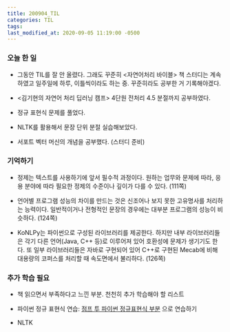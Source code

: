 ```yaml
---
title: 200904_TIL
categories: TIL
tags: 
last_modified_at: 2020-09-05 11:19:00 -0500
---
```


### 오늘 한 일

- 그동안 TIL를 잘 안 올렸다. 그래도 꾸준히 <자연어처리 바이블> 책 스터디는 계속하였고 일주일에 하루, 이틀씩이라도 하는 중. 꾸준히라도 공부한 거 기록해야겠다.

- <김기현의 자연어 처리 딥러닝 캠프> 4단원 전처리 4.5 분절까지 공부하였다.

- 정규 표현식 문제를 풀었다.

- NLTK를 활용해서 문장 단위 분절 실습해보았다.

- 서포트 벡터 머신의 개념을 공부했다. (스터디 준비)

### 기억하기

* 정제는 텍스트를 사용하기에 앞서 필수적 과정이다. 원하는 업무와 문제에 따라, 응용 분야에 따라 필요한 정제의 수준이나 깊이가 다를 수 있다. (111쪽)

* 언어별 프로그램 성능의 차이를 만드는 것은 신조어나 보지 못한 고유명사를 처리하는 능력이다. 일반적이거나 전형적인 문장의 경우에는 대부분 프로그램의 성능이 비슷하다. (124쪽)

* KoNLPy는 파이썬으로 구성된 라이브러리를 제공한다. 하지만 내부 라이브러리들은 각기 다른 언어(Java, C++ 등)로 이루어져 있어 호환성에 문제가 생기기도 한다. 또 일부 라이브러리들은 자바로 구현되어 있어 C++로 구현된 Mecab에 비해 대용량의 코퍼스를 처리할 때 속도면에서 불리하다. (126쪽)

### 추가 학습 필요

* 책 읽으면서 부족하다고 느낀 부분. 천천히 추가 학습해야 할 리스트

* 파이썬 정규 표현식 연습: [점프 투 파이썬 정규표현식 부분](https://wikidocs.net/4308#re) 으로 연습하기

* NLTK 
